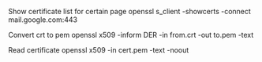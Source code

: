 Show certificate list for certain page
openssl s_client -showcerts -connect mail.google.com:443          


Convert crt to pem
openssl x509 -inform DER -in from.crt -out to.pem  -text

Read certificate
openssl x509 -in cert.pem -text -noout
